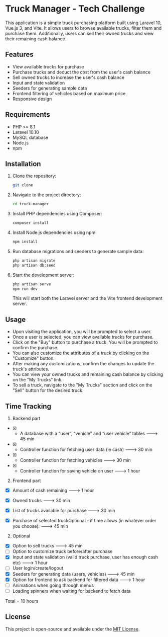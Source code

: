 # Truck Manager - Tech Challenge

This application is a simple truck purchasing platform built using Laravel 10, Vue.js 3, and Vite. It allows users to browse available trucks, filter them and purchase them. Additionally, users can sell their owned trucks and view their remaining cash balance.

## Features

- View available trucks for purchase
- Purchase trucks and deduct the cost from the user's cash balance
- Sell owned trucks to increase the user's cash balance
- Input and state validation
- Seeders for generating sample data
- Frontend filtering of vehicles based on maximum price
- Responsive design

## Requirements

- PHP >= 8.1
- Laravel 10.10
- MySQL database
- Node.js
- npm

## Installation

1. Clone the repository:

    ```bash
    git clone
    ```

2. Navigate to the project directory:

    ```bash
    cd truck-manager
    ```

3. Install PHP dependencies using Composer:

    ```bash
    composer install
    ```

4. Install Node.js dependencies using npm:

    ```bash
    npm install
    ```

5. Run database migrations and seeders to generate sample data:

    ```bash
    php artisan migrate
    php artisan db:seed
    ```

6. Start the development server:

    ```bash
    php artisan serve
    npm run dev
    ```

    This will start both the Laravel server and the Vite frontend development server.

## Usage

- Upon visiting the application, you will be prompted to select a user.
- Once a user is selected, you can view available trucks for purchase.
- Click on the "Buy" button to purchase a truck. You will be prompted to confirm the purchase.
- You can also customize the attributes of a truck by clicking on the "Customize" button.
- After making any customizations, confirm the changes to update the truck's attributes.
- You can view your owned trucks and remaining cash balance by clicking on the "My Trucks" link.
- To sell a truck, navigate to the "My Trucks" section and click on the "Sell" button for the desired truck.


## Time Tracking

1) Backend part
- [x] - A database with a “user”, “vehicle” and “user vehicle” tables ---> 45 min
- [x] - Controller function for fetching user data (ie cash) ---> 30 min
- [x] - Controller function for fetching vehicles ---> 30 min
- [x] - Controller function for saving vehicle on user ---> 1 hour


2) Frontend part
- [x] Amount of cash remaining ---> 1 hour
- [x] Owned trucks ---> 30 min
- [x]  List of trucks available for purchase ---> 30 min
- [x]  Purchase of selected truckOptional - if time allows (in whatever order you choose): ---> 45 min


2) Optional
- [x]  Option to sell trucks ---> 45 min
- [ ]  Option to customize truck before/after purchase 
- [x]  Input and state validation (valid truck purchase, user has enough cash etc) ---> 1 hour
- [ ]  User login/create/logout 
- [x]  Seeders for generating data (users, vehicles) ---> 45 min
- [x]  Option for frontend to ask backend for filtered data ---> 1 hour 
- [ ]  Animations when going through menus
- [ ]  Loading spinners when waiting for backend to fetch data

Total = 10 hours


## License

This project is open-source and available under the [MIT License](LICENSE).
